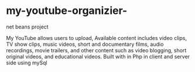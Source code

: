 # my-youtube-organizier-
net beans project

My YouTube allows users to upload, Available content includes video clips,
TV show clips, music videos, short and documentary films, audio recordings,
movie trailers, and other content such as video blogging, short original videos, and educational videos.
Built with in Php in client  and server side using mySql
